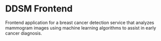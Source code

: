 # DDSM Frontend

Frontend application for a breast cancer detection service that analyzes mammogram images using machine learning algorithms to assist in early cancer diagnosis.
